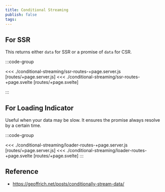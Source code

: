 ```yaml
---
title: Conditional Streaming
publish: false
tags:
---
```


<script setup>
import SveltelabRepl from '../../Sveltelab.vue'
import A from './conditional-streaming/ssr-routes-+page.server.js?raw'
import B from './conditional-streaming/ssr-routes-+page.svelte?raw'
import C from './conditional-streaming/ssr-routes-+layout.svelte?raw'
import D from './conditional-streaming/ssr-routes-about-+page.svelte?raw'
import E from './conditional-streaming/loader-routes-+page.server.js?raw'
import F from './conditional-streaming/loader-routes-+page.svelte?raw'
import G from './conditional-streaming/loader-routes-+layout.svelte?raw'
import H from './conditional-streaming/loader-routes-about-+page.svelte?raw'
</script>

## For SSR

This returns either `data` for SSR or a promise of `data` for CSR.

:::code-group

<<< ./conditional-streaming/ssr-routes-+page.server.js [routes/+page.server.js]
<<< ./conditional-streaming/ssr-routes-+page.svelte [routes/+page.svelte]

:::

<SveltelabRepl :files="[
{contents: A ,name:'src/routes/+page.server.js',},
{contents: B ,name:'src/routes/+page.svelte',},
{contents: C ,name:'src/routes/+layout.svelte',},
{contents: D ,name:'src/routes/about/+page.svelte',},
]" />

## For Loading Indicator

Useful when your data may be slow. It ensures the promise always resolve by a certain time.

:::code-group

<<< ./conditional-streaming/loader-routes-+page.server.js [routes/+page.server.js]
<<< ./conditional-streaming/loader-routes-+page.svelte [routes/+page.svelte]
:::
<SveltelabRepl :files="[
{contents: E ,name:'src/routes/+page.server.js',},
{contents: F ,name:'src/routes/+page.svelte',},
{contents: G ,name:'src/routes/+layout.svelte',},
{contents: H ,name:'src/routes/about/+page.svelte',},
]" />

<!--
cant seem to make this work
 export const load = async () => {
	return {
		slow: await resolveBy(getSlowData, 200),
	}
}

const resolveBy = async (promise, ms) => {
	const result = await Promise.race([delay(ms), promise])
	return result ?? promise
} -->

## Reference

- https://geoffrich.net/posts/conditionally-stream-data/
